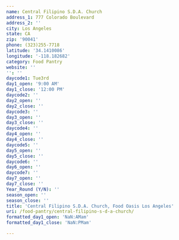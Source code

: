 ```yaml
---
name: Central Filipino S.D.A. Church
address_1: 777 Colorado Boulevard
address_2: ''
city: Los Angeles
state: CA
zip: '90041'
phone: (323)255-7718
latitude: '34.1410086'
longitude: '-118.182682'
category: Food Pantry
website: ''
'': ''
daycode1: Tue3rd
day1_open: '9:00 AM'
day1_close: '12:00 PM'
daycode2: ''
day2_open: ''
day2_close: ''
daycode3: ''
day3_open: ''
day3_close: ''
daycode4: ''
day4_open: ''
day4_close: ''
daycode5: ''
day5_open: ''
day5_close: ''
daycode6: ''
day6_open: ''
daycode7: ''
day7_open: ''
day7_close: ''
Year_Round (Y/N): ''
season_open: ''
season_close: ''
title: 'Central Filipino S.D.A. Church, Food Oasis Los Angeles'
uri: /food-pantry/central-filipino-s-d-a-church/
formatted_day1_open: 'NaN:AMam'
formatted_day1_close: 'NaN:PMam'

---
```

